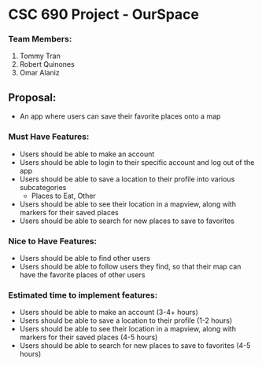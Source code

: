 # CSC 690 Project - OurSpace

### Team Members:
1. Tommy Tran
2. Robert Quinones
3. Omar Alaniz

## Proposal: 
- An app where users can save their favorite places onto a map

### Must Have Features:
- Users should be able to make an account
- Users should be able to login to their specific account and log out of the app
- Users should be able to save a location to their profile into various subcategories
  -  Places to Eat, Other
- Users should be able to see their location in a mapview, along with markers for their saved places
- Users should be able to search for new places to save to favorites

### Nice to Have Features:
- Users should be able to find other users
- Users should be able to follow users they find, so that their map can have the favorite places of other users


### Estimated time to implement features:
- Users should be able to make an account (3-4+ hours)
- Users should be able to save a location to their profile (1-2 hours)
- Users should be able to see their location in a mapview, along with markers for their saved places (4-5 hours)
- Users should be able to search for new places to save to favorites (4-5 hours)